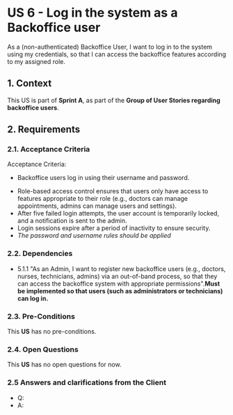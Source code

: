 # US 6 - Log in the system as a Backoffice user

As a (non-authenticated) Backoffice User, I want to log in to the system using my
credentials, so that I can access the backoffice features according to my assigned
role.

## 1. Context

This US is part of **Sprint A**, as part of the **Group of User Stories regarding backoffice users**.

## 2. Requirements

### 2.1. Acceptance Criteria

Acceptance Criteria:

* Backoffice users log in using their username and password.

- Role-based access control ensures that users only have access to features appropriate to their
  role (e.g., doctors can manage appointments, admins can manage users and settings).
- After five failed login attempts, the user account is temporarily locked, and a notification is
  sent to the admin.
- Login sessions expire after a period of inactivity to ensure security.
- *The password and username rules should be applied*

### 2.2. Dependencies

- 5.1.1 "As an Admin, I want to register new backoffice users (e.g., doctors, nurses, technicians, admins) via an out-of-band process, so that they can access the backoffice system with appropriate permissions".**Must be implemented so that users (such as administrators or technicians) can log in.**

### 2.3. Pre-Conditions

This **US** has no pre-conditions.

### 2.4. Open Questions

This **US** has no open questions for now.

### 2.5 Answers and clarifications from the Client

* Q:
* A:
